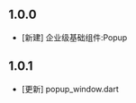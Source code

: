 <!--
 * @Author: lipeng 1162423147@qq.com
 * @Date: 2023-09-22 10:55:53
 * @LastEditors: lipeng 1162423147@qq.com
 * @LastEditTime: 2023-09-22 13:05:18
 * @FilePath: /phoenix_popup/CHANGELOG.md
 * @Description: 这是默认设置,请设置`customMade`, 打开koroFileHeader查看配置 进行设置: https://github.com/OBKoro1/koro1FileHeader/wiki/%E9%85%8D%E7%BD%AE
-->
## 1.0.0

* [新建] 企业级基础组件:Popup

## 1.0.1

* [更新] popup_window.dart